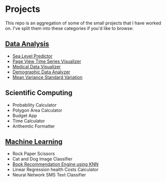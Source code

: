 # Projects
This repo is an aggregation of some of the small projects that I have worked on. I've split them into these categories if you'd like to browse:

## [Data Analysis](https://github.com/noamsiegel/Projects/tree/main/Data%20Analysis)
- [Sea Level Predictor](https://github.com/noamsiegel/Projects/blob/main/Data%20Analysis/Sea%20Level%20Predictor.md)
- [Page View Time Series Visualizer](https://github.com/noamsiegel/Projects/blob/main/Data%20Analysis/Time%20Series%20Visualizer.md)
- [Medical Data Visualizer](https://github.com/noamsiegel/Projects/blob/main/Data%20Analysis/Medical%20Data%20Visualizer.md)
- [Demographic Data Analyzer](https://github.com/noamsiegel/Projects/blob/main/Data%20Analysis/Demographic%20Data%20Analyzer.md)
- [Mean Variance Standard Variation](https://github.com/noamsiegel/Projects/blob/main/Data%20Analysis/Mean%20Variance%20Standard%20Deviation%20Calculator.md)

## Scientific Computing
- Probability Calculator
- Polygon Area Calculator
- Budget App
- Time Calculator
- Arithemtic Formatter

## [Machine Learning](https://github.com/noamsiegel/Projects/tree/main/Machine%20Learning)
- Rock Paper Scissors
- Cat and Dog Image Classifier
- [Book Recommendation Engine using KNN](https://github.com/noamsiegel/Projects/tree/main/Machine%20Learning)
- Linear Regression health Costs Calculator
- Neural Network SMS Text Classifier
